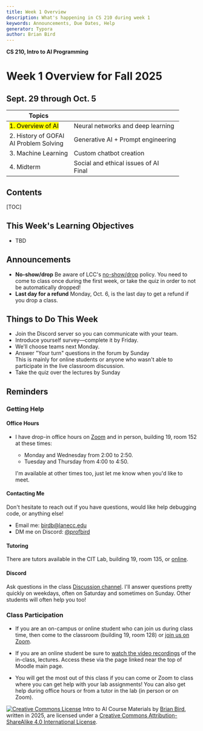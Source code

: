 ```yaml
---
title: Week 1 Overview
description: What's happening in CS 210 during week 1
keywords: Announcements, Due Dates, Help
generator: Typora
author: Brian Bird
---
```


**CS 210, Intro to AI Programming**

<h1>Week 1 Overview for Fall 2025</h1>

<h2>Sept. 29 through Oct. 5</h2>



| Topics                                           |                                              |
| ------------------------------------------------ | -------------------------------------------- |
| <mark>1. Overview of AI</mark>                   | Neural networks and deep learning            |
| 2. History of GOFAI<br />     AI Problem Solving | Generative AI + Prompt engineering           |
| 3. Machine Learning                              | Custom chatbot creation                      |
| 4. Midterm                                       | Social and ethical issues of AI  <br />Final |



<h2>Contents</h2>

[TOC]

## This Week's Learning Objectives

- TBD



## Announcements

- **No-show/drop**
  Be aware of LCC's <u>no-show/drop</u> policy. You need to come to class once during the first week, or take the quiz in order to not be automatically dropped!
- **Last day for a refund** 
   Monday, Oct. 6, is the last day to get a refund if you drop a class.

## Things to Do This Week

- Join the Discord server so you can communicate with your team.
- Introduce yourself survey&mdash;complete it by Friday. 
- We'll choose teams next Monday.
- Answer "Your turn" questions in the forum by Sunday  
  This is mainly for online students or anyone who wasn't able to participate in the live classroom discussion.
- Take the quiz over the lectures by Sunday

## Reminders

### Getting Help

#### Office Hours

- I have drop-in office hours on [Zoom](https://lanecc.zoom.us/j/8982554800) and in person, building 19, room 152 at these times:

  - Monday and Wednesday from 2:00 to 2:50. 
  - Tuesday and Thursday from 4:00 to 4:50. 

  I'm available at other times too, just let me know when you'd like to meet. 

#### Contacting Me

Don't hesitate to reach out if you have questions, would like help debugging code, or anything else!

- Email me: birdb@lanecc.edu
- DM me on Discord: [@profbird](https://discord.com/users/795803452869443586)

#### Tutoring

There are tutors available in the CIT Lab, building 19, room 135, or [online](https://www.lanecc.edu/get-support/academic-support/academic-and-tutoring-services).

#### Discord

Ask questions in the class [Discussion channel](https://discord.com/channels/1290812758249701396/1324897172981809273). I'll answer questions pretty quickly on weekdays, often on Saturday and sometimes on Sunday. Other students will often help you too!

### Class Participation

- If you are an on-campus or online student who can join us during class time, then come to the classroom (building 19, room 128) or [join us on Zoom](https://lanecc.zoom.us/j/92444108339).
- If you are an online student be sure to <u>watch the video recordings</u> of the in-class, lectures. Access these via the page linked near the top of Moodle main page.

- You will get the most out of this class if you can come or Zoom to class where you can get help with your lab assignments! You can also get help during office hours or from a tutor in the lab (in person or on Zoom).



[![Creative Commons License](https://i.creativecommons.org/l/by-sa/4.0/88x31.png)](http://creativecommons.org/licenses/by-sa/4.0/) Intro to AI Course Materials by [Brian Bird](https://profbird.dev), written in <time>2025</time>, are licensed under a [Creative Commons Attribution-ShareAlike 4.0 International License](http://creativecommons.org/licenses/by-sa/4.0/). 